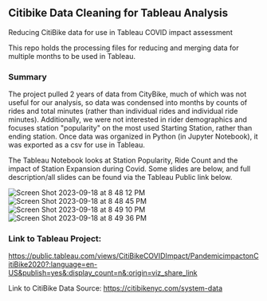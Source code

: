 ## Citibike Data Cleaning for Tableau Analysis

Reducing CitiBike data for use in Tableau COVID impact assessment

This repo holds the processing files for reducing and merging data for multiple months to be used in Tableau.

### Summary
The project pulled 2 years of data from CityBike, much of which was not useful for our analysis, so data was condensed into months by counts of rides and total minutes (rather than individual rides and individual ride minutes). Additionally, we were not interested in rider demographics and focuses station "popularity" on the most used Starting Station, rather than ending station. Once data was organized in Python (in Jupyter Notebook), it was exported as a csv for use in Tableau.

The Tableau Notebook looks at Station Popularity, Ride Count and the impact of Station Expansion during Covid. Some slides are below, and full description/all slides can be found via the Tableau Public link below.

![Screen Shot 2023-09-18 at 8 48 12 PM](https://github.com/mtolan2023/citibike_preprocessing/assets/123139216/dba22ad9-540b-4a19-a0eb-a69affb4aa5b)
![Screen Shot 2023-09-18 at 8 48 45 PM](https://github.com/mtolan2023/citibike_preprocessing/assets/123139216/fc4aa66d-89ab-420a-bcd0-083b25b457b3)
![Screen Shot 2023-09-18 at 8 49 10 PM](https://github.com/mtolan2023/citibike_preprocessing/assets/123139216/58b67fd3-14e8-4fc6-9648-8ec7ab5a4383)
![Screen Shot 2023-09-18 at 8 49 36 PM](https://github.com/mtolan2023/citibike_preprocessing/assets/123139216/d5a36f6f-e59a-4a02-9106-16e9639e3328)


### Link to Tableau Project:
https://public.tableau.com/views/CitiBikeCOVIDImpact/PandemicimpactonCitiBike2020?:language=en-US&publish=yes&:display_count=n&:origin=viz_share_link

Link to CitiBike Data Source:
https://citibikenyc.com/system-data
